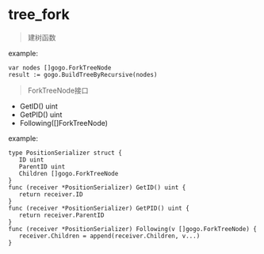 # tree_fork
> 建树函数

example:
```
var nodes []gogo.ForkTreeNode
result := gogo.BuildTreeByRecursive(nodes)
```
 	
> ForkTreeNode接口
- GetID() uint
- GetPID() uint
- Following([]ForkTreeNode)

example:
 ```
type PositionSerializer struct {
    ID uint
 	ParentID uint
 	Children []gogo.ForkTreeNode
 }
 func (receiver *PositionSerializer) GetID() uint {
 	return receiver.ID
 }
 func (receiver *PositionSerializer) GetPID() uint {
 	return receiver.ParentID
 }
 func (receiver *PositionSerializer) Following(v []gogo.ForkTreeNode) {
 	receiver.Children = append(receiver.Children, v...)
 }
 ```